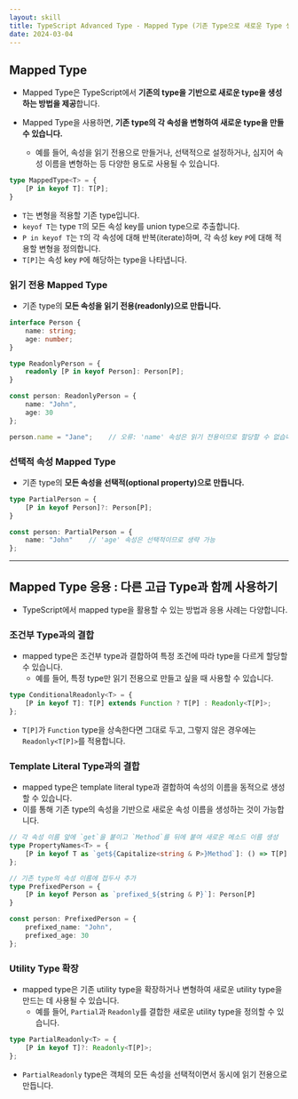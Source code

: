 ```yaml
---
layout: skill
title: TypeScript Advanced Type - Mapped Type (기존 Type으로 새로운 Type 생성하기)
date: 2024-03-04
---
```



## Mapped Type

- Mapped Type은 TypeScript에서 **기존의 type을 기반으로 새로운 type을 생성하는 방법을 제공**합니다.

- Mapped Type을 사용하면, **기존 type의 각 속성을 변형하여 새로운 type을 만들 수 있습니다.**
    - 예를 들어, 속성을 읽기 전용으로 만들거나, 선택적으로 설정하거나, 심지어 속성 이름을 변형하는 등 다양한 용도로 사용될 수 있습니다.

```typescript
type MappedType<T> = {
    [P in keyof T]: T[P];
}
```

- `T`는 변형을 적용할 기존 type입니다.
- `keyof T`는 type `T`의 모든 속성 key를 union type으로 추출합니다.
- `P in keyof T`는 `T`의 각 속성에 대해 반복(iterate)하며, 각 속성 key `P`에 대해 적용할 변형을 정의합니다.
- `T[P]`는 속성 key `P`에 해당하는 type을 나타냅니다.


### 읽기 전용 Mapped Type

- 기존 type의 **모든 속성을 읽기 전용(readonly)으로 만듭니다.**

```typescript
interface Person {
    name: string;
    age: number;
}

type ReadonlyPerson = {
    readonly [P in keyof Person]: Person[P];
}

const person: ReadonlyPerson = {
    name: "John",
    age: 30
};

person.name = "Jane";    // 오류: 'name' 속성은 읽기 전용이므로 할당할 수 없습니다.
```


### 선택적 속성 Mapped Type

- 기존 type의 **모든 속성을 선택적(optional property)으로 만듭니다.**

```typescript
type PartialPerson = {
    [P in keyof Person]?: Person[P];
}

const person: PartialPerson = {
    name: "John"    // 'age' 속성은 선택적이므로 생략 가능
};
```


---


## Mapped Type 응용 : 다른 고급 Type과 함께 사용하기

- TypeScript에서 mapped type을 활용할 수 있는 방법과 응용 사례는 다양합니다.


### 조건부 Type과의 결합

- mapped type은 조건부 type과 결합하여 특정 조건에 따라 type을 다르게 할당할 수 있습니다.
    - 예를 들어, 특정 type만 읽기 전용으로 만들고 싶을 때 사용할 수 있습니다.

```typescript
type ConditionalReadonly<T> = {
    [P in keyof T]: T[P] extends Function ? T[P] : Readonly<T[P]>;
};
```

- `T[P]`가 `Function` type을 상속한다면 그대로 두고, 그렇지 않은 경우에는 `Readonly<T[P]>`를 적용합니다.


### Template Literal Type과의 결합

- mapped type은 template literal type과 결합하여 속성의 이름을 동적으로 생성할 수 있습니다.
- 이를 통해 기존 type의 속성을 기반으로 새로운 속성 이름을 생성하는 것이 가능합니다.

```typescript
// 각 속성 이름 앞에 `get`을 붙이고 `Method`를 뒤에 붙여 새로운 메소드 이름 생성
type PropertyNames<T> = {
    [P in keyof T as `get${Capitalize<string & P>}Method`]: () => T[P]
};
```

```typescript
// 기존 type의 속성 이름에 접두사 추가
type PrefixedPerson = {
    [P in keyof Person as `prefixed_${string & P}`]: Person[P]
}

const person: PrefixedPerson = {
    prefixed_name: "John",
    prefixed_age: 30
};
```


### Utility Type 확장

- mapped type은 기존 utility type을 확장하거나 변형하여 새로운 utility type을 만드는 데 사용될 수 있습니다.
    - 예를 들어, `Partial`과 `Readonly`를 결합한 새로운 utility type을 정의할 수 있습니다.

```typescript
type PartialReadonly<T> = {
    [P in keyof T]?: Readonly<T[P]>;
};
```

- `PartialReadonly` type은 객체의 모든 속성을 선택적이면서 동시에 읽기 전용으로 만듭니다.
